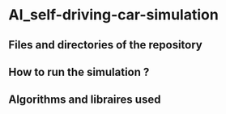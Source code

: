 # AI_self-driving-car-simulation

## Files and directories of the repository

## How to run the simulation ?

## Algorithms and libraires used
